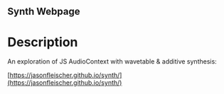 ## Synth Webpage

# Description
An exploration of JS AudioContext with wavetable & additive synthesis:

[https://jasonfleischer.github.io/synth/](https://jasonfleischer.github.io/synth/)

